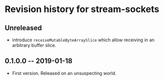 # Revision history for stream-sockets

## Unreleased

* introduce `receiveMutableByteArraySlice` which allow receiving in an arbitrary buffer slice.

## 0.1.0.0 -- 2019-01-18

* First version. Released on an unsuspecting world.
